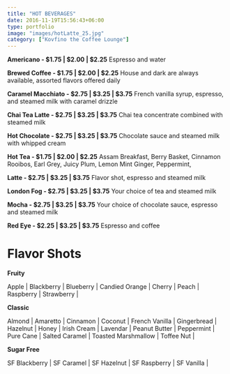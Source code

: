 ```yaml
---
title: "HOT BEVERAGES"
date: 2016-11-19T15:56:43+06:00
type: portfolio
image: "images/hotLatte_25.jpg"
category: ["Kovfino the Coffee Lounge"]
---
```


**Americano - $1.75 | $2.00 | $2.25**
Espresso and water

**Brewed Coffee - $1.75 | $2.00 | $2.25**
House and dark are always available, assorted flavors offered daily

**Caramel Macchiato - $2.75 | $3.25 | $3.75**
French vanilla syrup, espresso, and steamed milk with caramel drizzle

**Chai Tea Latte - $2.75 | $3.25 | $3.75**
Chai tea concentrate combined with steamed milk

**Hot Chocolate - $2.75 | $3.25 | $3.75**
Chocolate sauce and steamed milk with whipped cream

**Hot Tea - $1.75 | $2.00 | $2.25**
Assam Breakfast, Berry Basket, Cinnamon Rooibos, Earl Grey, Juicy Plum, Lemon Mint Ginger, Peppermint, 

**Latte - $2.75 | $3.25 | $3.75**
Flavor shot, espresso and steamed milk

**London Fog - $2.75 | $3.25 | $3.75**
Your choice of tea and steamed milk

**Mocha - $2.75 | $3.25 | $3.75**
Your choice of chocolate sauce, espresso and steamed milk

**Red Eye - $2.25 | $3.25 | $3.75**
Espresso and coffee

# Flavor Shots

**Fruity**

Apple | Blackberry | Blueberry | Candied Orange | Cherry | Peach | Raspberry | Strawberry |

**Classic**

Almond | Amaretto | Cinnamon | Coconut | French Vanilla | Gingerbread | Hazelnut | Honey | Irish Cream | Lavendar | Peanut Butter | Peppermint | Pure Cane | Salted Caramel | Toasted Marshmallow | Toffee Nut |

**Sugar Free**

SF Blackberry | SF Caramel | SF Hazelnut | SF Raspberry | SF Vanilla |
